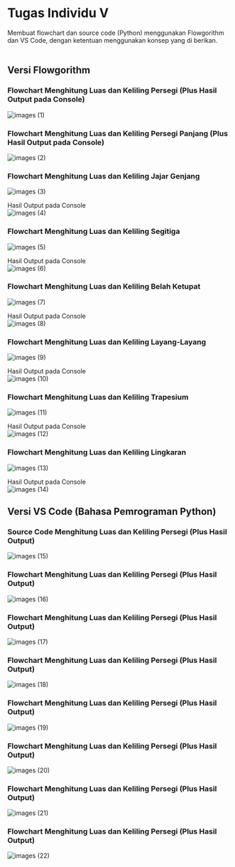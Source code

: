 # Tugas Individu V

Membuat flowchart dan source code (Python) menggunakan Flowgorithm dan VS Code, dengan ketentuan menggunakan konsep yang di berikan.<br><br>

## Versi Flowgorithm

### Flowchart Menghitung Luas dan Keliling Persegi (Plus Hasil Output pada Console)
![images (1)](https://user-images.githubusercontent.com/93045470/139848749-e12a3011-9822-4d52-8b7e-562f0f4232af.png)<br>

### Flowchart Menghitung Luas dan Keliling Persegi Panjang (Plus Hasil Output pada Console)
![images (2)](https://user-images.githubusercontent.com/93045470/139848756-cd57088f-5ae0-490f-993a-c85a24754d31.png)<br>

### Flowchart Menghitung Luas dan Keliling Jajar Genjang
![images (3)](https://user-images.githubusercontent.com/93045470/139848761-7aa2890b-67bf-4a10-9e7f-faa6b49c56d5.png)<br>

Hasil Output pada Console<br>
![images (4)](https://user-images.githubusercontent.com/93045470/139848764-7bbcdf23-b52d-434d-815f-2056eb653918.png)<br>

### Flowchart Menghitung Luas dan Keliling Segitiga
![images (5)](https://user-images.githubusercontent.com/93045470/139848766-ea9c1d03-44a1-4b71-928e-349b46631d17.png)<br>

Hasil Output pada Console<br>
![images (6)](https://user-images.githubusercontent.com/93045470/139848768-aded9354-9825-445d-89d2-6cba15364562.png)<br>

### Flowchart Menghitung Luas dan Keliling Belah Ketupat
![images (7)](https://user-images.githubusercontent.com/93045470/139848771-79747d04-fa3c-419f-9b2c-5c631a305f56.png)<br>

Hasil Output pada Console<br>
![images (8)](https://user-images.githubusercontent.com/93045470/139848773-5419a883-7882-4c5f-9c37-70efa7beb843.png)<br>

### Flowchart Menghitung Luas dan Keliling Layang-Layang
![images (9)](https://user-images.githubusercontent.com/93045470/139848776-5fd0110d-0df6-454c-aff8-30f8108ca3f9.png)<br>

Hasil Output pada Console<br>
![images (10)](https://user-images.githubusercontent.com/93045470/139848778-87f2993f-83b6-43fb-ac1a-317e1cbb3259.png)<br>

### Flowchart Menghitung Luas dan Keliling Trapesium
![images (11)](https://user-images.githubusercontent.com/93045470/139848780-0b59bd85-ccce-42d3-8b66-849be34db0b4.png)<br>

Hasil Output pada Console<br>
![images (12)](https://user-images.githubusercontent.com/93045470/139848781-b8e2f82c-723b-49a2-8a32-7467c3f8f234.png)<br>

### Flowchart Menghitung Luas dan Keliling Lingkaran
![images (13)](https://user-images.githubusercontent.com/93045470/139848783-a96c0e6a-fb22-4bfe-af88-bda86a52bab7.png)<br>

Hasil Output pada Console<br>
![images (14)](https://user-images.githubusercontent.com/93045470/139848785-9b5ad5ac-7fef-4423-b414-2bb1cff0a606.png)<br>

## Versi VS Code (Bahasa Pemrograman Python)

### Source Code Menghitung Luas dan Keliling Persegi (Plus Hasil Output)
![images (15)](https://user-images.githubusercontent.com/93045470/139854228-31432e4d-4842-4cda-b38f-1c48e95bf784.png)<br>

### Flowchart Menghitung Luas dan Keliling Persegi (Plus Hasil Output)
![images (16)](https://user-images.githubusercontent.com/93045470/139854263-bafe291d-d16f-42a2-99dc-68cf95179ef4.png)<br>

### Flowchart Menghitung Luas dan Keliling Persegi (Plus Hasil Output)
![images (17)](https://user-images.githubusercontent.com/93045470/139854272-892d2d29-1f43-4d05-9306-50287ac8c605.png)<br>

### Flowchart Menghitung Luas dan Keliling Persegi (Plus Hasil Output)
![images (18)](https://user-images.githubusercontent.com/93045470/139854287-ba2c67b4-a64b-4a83-910d-078d7fa8a1c7.png)<br>

### Flowchart Menghitung Luas dan Keliling Persegi (Plus Hasil Output)
![images (19)](https://user-images.githubusercontent.com/93045470/139854302-287f4916-383e-4e44-bf81-9df88323aa0c.png)<br>

### Flowchart Menghitung Luas dan Keliling Persegi (Plus Hasil Output)
![images (20)](https://user-images.githubusercontent.com/93045470/139854318-484099f9-1444-48f7-a4f3-49b32ff9672a.png)<br>

### Flowchart Menghitung Luas dan Keliling Persegi (Plus Hasil Output)
![images (21)](https://user-images.githubusercontent.com/93045470/139854330-dfc58aed-17e8-46ed-bc2f-c2cdae9509c5.png)<br>

### Flowchart Menghitung Luas dan Keliling Persegi (Plus Hasil Output)
![images (22)](https://user-images.githubusercontent.com/93045470/139854341-893dec9f-1525-4055-a317-a6e82ba74833.png)<br>
